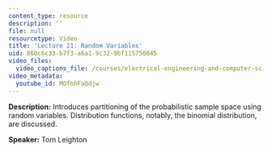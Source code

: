 ```yaml
---
content_type: resource
description: ''
file: null
resourcetype: Video
title: 'Lecture 21: Random Variables'
uid: 860c6c33-b7f3-a6a1-9c32-9bf115756045
video_files:
  video_captions_file: /courses/electrical-engineering-and-computer-science/6-042j-mathematics-for-computer-science-fall-2010/video-lectures/lecture-21-random-variables/MOfhhFaQdjw.vtt
video_metadata:
  youtube_id: MOfhhFaQdjw
---
```


**Description:** Introduces partitioning of the probabilistic sample space using random variables. Distribution functions, notably, the binomial distribution, are discussed.

**Speaker:** Tom Leighton